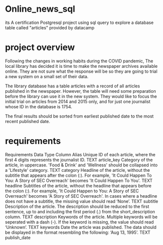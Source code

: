 # Online_news_sql
its A certification Postgresql project using sql query to explore a database table called "articles" provided by datacamp
# project overview
Following the changes in working habits during the COVID pandemic, The local library has decided it is time to make the newspaper archives available online. They are not sure what the response will be so they are going to trial a new system on a small set of their data.

The library database has a table articles with a record of all articles published in the newspaper. However, the table will need some preparation before the library can use it in the new system. They would like to focus the initial trial on articles from 2014 and 2015 only, and for just one journalist whose ID in the database is 1754.

The final results should be sorted from earliest published date to the most recent published date.
# requirements
<th style="text-align:left;">Requirements</th>
<th style="text-align:left;">Data Type</th>
<th style="text-align:left;">Column Alias</th>
</tr>
</thead>
<tbody>
<tr>
<td style="text-align:left;">Unique ID of each article, where the first 4 digits represents the journalist ID.</td>
<td style="text-align:left;">TEXT</td>
<td style="text-align:left;">article_key</td>
</tr>
<tr>
<td style="text-align:left;">Category of the article, in uppercase.  'Food &amp; Drink' and 'Wellness' should be collapsed  into a 'Lifestyle' category.</td>
<td style="text-align:left;">TEXT</td>
<td style="text-align:left;">category</td>
</tr>
<tr>
<td style="text-align:left;">Headline of the article, without the subtitle that appears after the colon (:).  For example, 'It Could Happen To You: A Story of SEC Overreach' becomes 'It Could Happen To You'.</td>
<td style="text-align:left;">TEXT</td>
<td style="text-align:left;">headline</td>
</tr>
<tr>
<td style="text-align:left;">Subtitles of the article, without the headline that appears before the colon (:). For example, 'It Could Happen to You: A Story of SEC Overreach' becomes 'A Story of SEC Overreach'. In cases where a headline does not have a subtitle, the missing value should read ‘None’.</td>
<td style="text-align:left;">TEXT</td>
<td style="text-align:left;">subtitle</td>
</tr>
<tr>
<td style="text-align:left;">Description of the article. The description should be reduced to the first sentence, up to and including the first period (.) from the short_description column.</td>
<td style="text-align:left;">TEXT</td>
<td style="text-align:left;">description</td>
</tr>
<tr>
<td style="text-align:left;">Keywords of the article. Multiple keywords will be seperated with a dash (-). If the keyword is missing, the value should read ‘Unknown’.</td>
<td style="text-align:left;">TEXT</td>
<td style="text-align:left;">keywords</td>
</tr>
<tr>
<td style="text-align:left;">Date the article was published. The data should be displayed in the format resembling the following: ‘Aug 13, 1995’.</td>
<td style="text-align:left;">TEXT</td>
<td style="text-align:left;">publish_date</td>
</tr>
</tbody>
</table>
